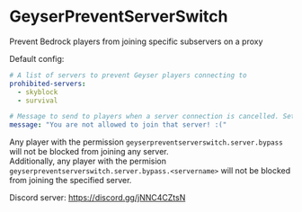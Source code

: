 # GeyserPreventServerSwitch
Prevent Bedrock players from joining specific subservers on a proxy

Default config:
```yaml
# A list of servers to prevent Geyser players connecting to
prohibited-servers:
  - skyblock
  - survival

# Message to send to players when a server connection is cancelled. Set blank or comment out to disable
message: "You are not allowed to join that server! :("
```

Any player with the permission `geyserpreventserverswitch.server.bypass` will not be blocked from joining any server.  
Additionally, any player with the permision `geyserpreventserverswitch.server.bypass.<servername>` will not be blocked from joining the specified server. 

Discord server: https://discord.gg/jNNC4CZtsN
